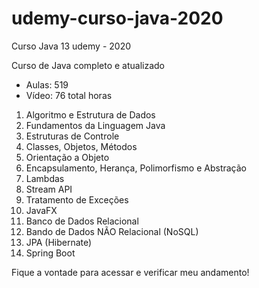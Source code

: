 # udemy-curso-java-2020
Curso Java 13 udemy - 2020


Curso de Java completo e atualizado

- Aulas: 519
- Vídeo: 76 total horas

1) Algoritmo e Estrutura de Dados
2) Fundamentos da Linguagem Java
3) Estruturas de Controle
4) Classes, Objetos, Métodos
5) Orientação a Objeto
6) Encapsulamento, Herança, Polimorfismo e Abstração
7) Lambdas
8) Stream API
9) Tratamento de Exceções
10) JavaFX
11) Banco de Dados Relacional
12) Bando de Dados NÃO Relacional (NoSQL)
13) JPA (Hibernate)
14) Spring Boot

Fique a vontade para acessar e verificar meu andamento!
